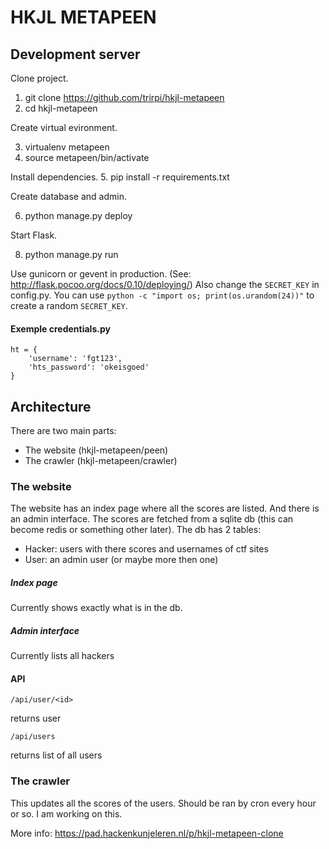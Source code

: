 # HKJL METAPEEN

## Development server

Clone project.

1. git clone https://github.com/trirpi/hkjl-metapeen
2. cd hkjl-metapeen

Create virtual evironment.

3. virtualenv metapeen
4. source metapeen/bin/activate

Install dependencies.
5. pip install -r requirements.txt

Create database and admin.

6. python manage.py deploy

Start Flask.

8. python manage.py run


Use gunicorn or gevent in production. (See: http://flask.pocoo.org/docs/0.10/deploying/)
Also change the `SECRET_KEY` in config.py.
You can use `python -c "import os; print(os.urandom(24))"` to create a random `SECRET_KEY`.

#### Exemple credentials.py

    ht = { 
        'username': 'fgt123',
        'hts_password': 'okeisgoed'
    }


## Architecture

There are two main parts:

- The website (hkjl-metapeen/peen)
- The crawler (hkjl-metapeen/crawler)

### The website
The website has an index page where all the scores are listed. And there is an admin interface.
The scores are fetched from a sqlite db (this can become redis or something other later).
The db has 2 tables:

- Hacker: users with there scores and usernames of ctf sites
- User: an admin user (or maybe more then one)

##### Index page
Currently shows exactly what is in the db.

##### Admin interface
Currently lists all hackers

#### API
    /api/user/<id>
returns user

    /api/users
returns list of all users

### The crawler
This updates all the scores of the users. Should be ran by cron every hour or so.
I am working on this.


More info: https://pad.hackenkunjeleren.nl/p/hkjl-metapeen-clone


